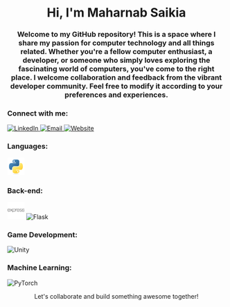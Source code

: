 <h1 align="center">Hi, I'm Maharnab Saikia</h1>
<h3 align="center">Welcome to my GitHub repository! This is a space where I share my passion for computer technology and all things related. Whether you're a fellow computer enthusiast, a developer, or someone who simply loves exploring the fascinating world of computers, you've come to the right place. I welcome collaboration and feedback from the vibrant developer community. Feel free to modify it according to your preferences and experiences.</h3>

<h3 align="left">Connect with me:</h3>
<p align="left">
  <a href="https://linkedin.com/in/maharnab-saikia" target="_blank">
    <img src="https://img.shields.io/badge/-Maharnab%20Saikia-blue?style=flat-square&logo=Linkedin&logoColor=white&link=https://linkedin.com/in/maharnab-saikia" alt="LinkedIn" />
  </a>
  <a href="mailto:maharnabsaikia@gmail.com" target="_blank">
    <img src="https://img.shields.io/badge/-Email-red?style=flat-square&logo=Gmail&logoColor=white&link=mailto:maharnabsaikia@gmail.com" alt="Email" />
  </a>
  <a href="https://defalt.vercel.app/" target="_blank">
    <img src="https://img.shields.io/badge/-Website-lightgrey?style=flat-square&logo=vercel&logoColor=white&link=https://defalt.vercel.app/" alt="Website" />
  </a>
</p>

<h3 align="left">Languages:</h3>
<p align="left">
  <img src="https://raw.githubusercontent.com/devicons/devicon/master/icons/python/python-original.svg" alt="Python" width="40" height="40" />
</p>

<h3 align="left">Back-end:</h3>
<p align="left">
  <img src="https://raw.githubusercontent.com/devicons/devicon/master/icons/express/express-original-wordmark.svg" alt="Express.js" width="40" height="40" />
  <img src="https://www.vectorlogo.zone/logos/pocoo_flask/pocoo_flask-icon.svg" alt="Flask" width="40" height="40" />
</p>

<h3 align="left">Game Development:</h3>
<p align="left">
  <img src="https://www.vectorlogo.zone/logos/unity3d/unity3d-icon.svg" alt="Unity" width="40" height="40" />
</p>

<h3 align="left">Machine Learning:</h3>
<p align="left">
  <img src="https://www.vectorlogo.zone/logos/pytorch/pytorch-icon.svg" alt="PyTorch" width="40" height="40" />
</p>

<p align="center">Let's collaborate and build something awesome together!</p>
